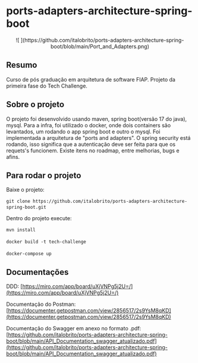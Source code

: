 # ports-adapters-architecture-spring-boot
<div style="text-align: center;">
![ ](https://github.com/italobrito/ports-adapters-architecture-spring-boot/blob/main/Port_and_Adapters.png)
</div>


## Resumo
Curso de pós graduação em arquitetura de software FIAP.
Projeto da primeira fase do Tech Challenge.


## Sobre o projeto
O projeto foi desenvolvido usando maven, spring boot(versão 17 do java), mysql. Para a infra, foi utilizado o 
docker, onde dois containers são levantados, um rodando o app spring boot e outro o mysql.
Foi implementada a arquitetura de "ports and adapters".
O spring security está rodando, isso significa que a autenticação deve ser feita para que os requets's funcionem.
Existe itens no roadmap, entre melhorias, bugs e afins.


## Para rodar o projeto
Baixe o projeto:

```
git clone https://github.com/italobrito/ports-adapters-architecture-spring-boot.git

```

Dentro do projeto execute:

```
mvn install

docker build -t tech-challenge

docker-compose up

```

## Documentações

DDD:
[https://miro.com/app/board/uXjVNPg5j2U=/](https://miro.com/app/board/uXjVNPg5j2U=/)

Documentação do Postman:
[https://documenter.getpostman.com/view/2856517/2s9YsM8qKD](https://documenter.getpostman.com/view/2856517/2s9YsM8qKD)

Documentação do Swagger em anexo no formato .pdf: [https://github.com/italobrito/ports-adapters-architecture-spring-boot/blob/main/API_Documentation_swagger_atualizado.pdf](https://github.com/italobrito/ports-adapters-architecture-spring-boot/blob/main/API_Documentation_swagger_atualizado.pdf)

